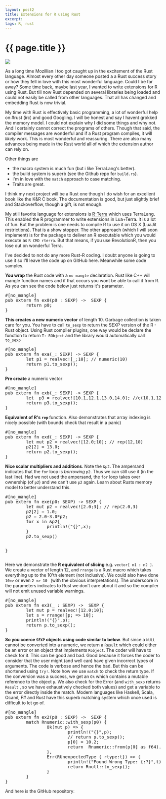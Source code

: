 ```yaml
---
layout: post2
title: Extensions for R using Rust
excerpt:
tags: R, rust
---
```


<div class="row">
<div class="col-xs-8 col-xs-offset-2">
<h1> {{ page.title }} </h1>
</div>
</div>


<div class="row" style="margin:0;padding:0;margin-top:0.5em;margin-bottom:0.5em;">
<a><img  class='bannerimg' src="{{ site.url }}/images/photos/randomimg/DSCF1819-orig.jpg"></a>
</div>



<div class="row" >
<div class="col-xs-8 col-xs-offset-2">

<p>
As a long time Mozillian I too got caught up in the excitement of the Rust
language. Almost every other day someone posted a a Rust success story or how
they fell in love with this most wonderful language. Could I be
far away? Some time back, maybe last year, I wanted to write extensions for R
using Rust. But till now Rust depended on several libraries being loaded and
could not easily be called from other languages. That all has changed and
embedding Rust is now trivial.
</p>

<p> My time with Rust is effectively basic programming, a lot of wonderful help
on #rust (irc) and good Googling. I will be honest and say I havent grokked the
memory model. I could not explain why I did some things and why not. And  I
certainly cannot correct the programs of others. Though that said, the compiler
messages are wonderful and if a Rust program compiles, it will <i>likely</i> 
 work. This is most wonderful and reassuring. There are also many advances
being made in the Rust world all of which the extension author can rely
on.
</p>

Other things are 
<ul>
<li> the macro system is much fun (but i like TerraLang's better).</li>
<li> the build system is superb (see the Github repo for <code>build.rs</code>).</li>
<li> I'm in love with the <code>match</code> approach to case matching.</li>
<li> Traits are great.</li>
</ul>

<p>I think my next project will be a Rust one though I do wish for an excellent
book like the K&R C book. The documentation is good, but just slightly brief and
Stackoverflow, though a gift, is not enough.
</p>

<p> My still favorite language for extensions is <a
href='https://github.com/saptarshiguha/terrific/tree/master/rterra'>R-Terra</a>
which uses TerraLang. This enabled the R programmer to  write extensions in Lua+Terra. It is a lot of
fun. But the problem is one needs to compile R to use it on OS X (LuaJit
restrictions). That is a show stopper. The other approach (which I will soon
implement) is for the package to deliver an R executable which you would execute
as <code>R CMD rterra</code>. But that means, if you use RevolutionR, then you
lose out on wonderful Terra.
</p>

<p> I've decided to not do any more Rust-R coding. I doubt anyone is going to
use it so I'll leave the code up on GitHub here. Meanwhile some code samples.
</p>

<p><b>You wrap</b> the Rust code with a <code>no mangle</code> declaration. Rust like C++
will mangle function names and if that occurs you wont be able to call it from
R. As you can see the  code below just returns it's parameter.
<pre>
#[no_mangle]
pub extern fn ex0(p0 : SEXP) ->  SEXP {
        return p0;
}
</pre>
</p>

<p> <b>This creates a new numeric vector</b> of length 10. Garbage collection is taken care
for you. You have to call <code>to_sexp</code> to return the SEXP version of the
R - Rust object. Using Rust compiler plugins, one way would be declare the
function to  return <code>T: RObject</code> and the library would automatically call <code>to_sexp</code>

<pre>
#[no_mangle]
pub extern fn exa(_: SEXP) -> SEXP {
        let p1 = realvec![_;10]; // numeric(10)
        return p1.to_sexp();
}
</pre>
</p>

<p> <b>Pre create</b> a numeric vector
<pre>
#[no_mangle]
pub extern fn exb(_: SEXP) -> SEXP {
        let  p3 = realvec![10.1,12.1,13.0,14.0]; //c(10.1,12.1,13.0,14.0)
        return p3.to_sexp();
}
</pre>
</p>

<p> <b>Equivalent of R's <code>rep</code> </b> function. Also demonstrates that array
indexing is nicely possible (with bounds check that result in a panic)
<pre>
#[no_mangle]
pub extern fn exd(_: SEXP) -> SEXP {
        let mut p2 = realvec![12.0;10]; // rep(12,10)
        p2[2] = 13.0;
        return p2.to_sexp();
}
</pre>
</p>

<p><b> Nice scalar multipliers and additions</b>. Note the <code>&p2</code>. The
ampersand indicates that the <code>for</code> loop is <i>borrowing</i> <code>p2</code>. Thus we
can still use it (in the last line). Had we not used the ampersand, the <code>for</code>
loop takes over ownership (of <code>p2</code>) and we can't use <code>p2</code> again. Learn about
Rusts memory model to better understand this.
<pre>
#[no_mangle]
pub extern fn exe(p0: SEXP) -> SEXP {
        let mut p2 = realvec![2.0;3]; // rep(2.0,3)
        p2[2] = 1.0;
        p2 = 2.0-3.0*p2;
        for x in &p2{
                println!("{}",x);
        }
        p2.to_sexp()
        
}
</pre>
</p>

<p>
Here we demonstrate the <b>R equivalent of slicing </b> e.g.  <code>vector[ n1 : n2 ]</code>. We
create a vector of length 12, and  <code>rrange</code> is a Rust macro which
takes everything up to the 10'th element (not inclusive). We could also have
done <code>10=></code> or even <code>2 => 10 </code> (with the obvious interpretations). The underscore in the
parameters indicates to Rust we don't care about it and so the compiler will not
emit unused variable warnings.
<pre>
#[no_mangle]
pub extern fn ex3(_ : SEXP) ->  SEXP {
        let mut p = realvec![12.0;10]; 
        let s = rrange![p; => 10];
        println!("{}",p);
        return p.to_sexp();
}
</pre>
</p>

<p> <b>So you coerce <code>SEXP</code> objects using code similar to below</b>. But since a
<code>NULL</code> cannot be converted into a numeric, we return a
<code>Result</code> which could either be an error or an object that implements
<code>Robject</code>. The coder will have to check for it. This can be good and
bad. Good because it forces the coder to consider that the user might (and well
can) have given incorrect types of arguments. The code is verbose and hence the
bad. But this can be shortened using <code>try!</code>. Note how we use
<code>match</code> to check the return type. If the conversion was a success, we
get an <code>Ok</code> which contains a mutable reference to the object
<code>p</code>. We also check for the Error (and <code>with_sexp</code> returns
<code>Result<Robject, RUnexpectedtype></code> , so we have exhaustively checked
both values) and get a variable to the error directly inside the match. Modern
languages like Haskell, Scala, Ocaml, F# and Rust have this superb matching
system which once used is difficult to let go of.
<pre>
#[no_mangle]
pub extern fn ex2(p0 : SEXP) ->  SEXP {
        match Rnumeric::with_sexp(p0) {
                Ok(mut p) => {
                        println!("{}",p);
                        // return p.to_sexp();
                        p[0] = 10.2;
                        return  Rnumeric::from(p[0] as f64).to_sexp();
                },
                Err(RUnexpectedType { rtype:t}) => {
                        println!("Found Wrong Type: {:?}",t);
                        return Rnull::to_sexp();
                }
        }
}
</pre>
</p>

<p> And here is the GitHub repository: </p>

</div>
</div>
